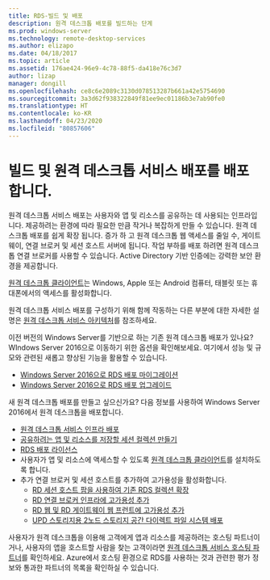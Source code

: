 ```yaml
---
title: RDS-빌드 및 배포
description: 원격 데스크톱 배포를 빌드하는 단계
ms.prod: windows-server
ms.technology: remote-desktop-services
ms.author: elizapo
ms.date: 04/18/2017
ms.topic: article
ms.assetid: 176ae424-96e9-4c78-88f5-da418e76c3d7
author: lizap
manager: dongill
ms.openlocfilehash: ce8c6e2089c3130d078513287b661a42e5754690
ms.sourcegitcommit: 3a3d62f938322849f81ee9ec01186b3e7ab90fe0
ms.translationtype: HT
ms.contentlocale: ko-KR
ms.lasthandoff: 04/23/2020
ms.locfileid: "80857606"
---
```

# <a name="build-and-deploy-your-remote-desktop-services-deployment"></a>빌드 및 원격 데스크톱 서비스 배포를 배포 합니다.

원격 데스크톱 서비스 배포는 사용자와 앱 및 리소스를 공유하는 데 사용되는 인프라입니다. 제공하려는 환경에 따라 필요한 만큼 작거나 복잡하게 만들 수 있습니다. 원격 데스크톱 배포를 쉽게 확장 됩니다. 증가 하 고 원격 데스크톱 웹 액세스를 줄일 수, 게이트웨이, 연결 브로커 및 세션 호스트 서버에 됩니다. 작업 부하를 배포 하려면 원격 데스크톱 연결 브로커를 사용할 수 있습니다. Active Directory 기반 인증에는 강력한 보안 환경을 제공합니다. 

[원격 데스크톱 클라이언트](clients/remote-desktop-clients.md)는 Windows, Apple 또는 Android 컴퓨터, 태블릿 또는 휴대폰에서의 액세스를 활성화합니다.

원격 데스크톱 서비스 배포를 구성하기 위해 함께 작동하는 다른 부분에 대한 자세한 설명은 [원격 데스크톱 서비스 아키텍처](desktop-hosting-logical-architecture.md)를 참조하세요.

이전 버전의 Windows Server를 기반으로 하는 기존 원격 데스크톱 배포가 있나요? WIndows Server 2016으로 이동하기 위한 옵션을 확인해보세요. 여기에서 성능 및 규모와 관련된 새롭고 향상된 기능을 활용할 수 있습니다.

- [Windows Server 2016으로 RDS 배포 마이그레이션](migrate-rds-role-services.md)
- [Windows Server 2016으로 RDS 배포 업그레이드](upgrade-to-rds-2016.md)

새 원격 데스크톱 배포를 만들고 싶으신가요? 다음 정보를 사용하여 Windows Server 2016에서 원격 데스크톱을 배포합니다.

- [원격 데스크톱 서비스 인프라 배포](rds-deploy-infrastructure.md)
- [공유하려는 앱 및 리소스를 저장할 세션 컬렉션 만들기](rds-create-collection.md)
- [RDS 배포 라이선스](rds-client-access-license.md)
- 사용자가 앱 및 리소스에 액세스할 수 있도록 [원격 데스크톱 클라이언트](clients/remote-desktop-clients.md)를 설치하도록 합니다. 
- 추가 연결 브로커 및 세션 호스트를 추가하여 고가용성을 활성화합니다.
   - [RD 세션 호스트 팜을 사용하여 기존 RDS 컬렉션 확장](rds-scale-rdsh-farm.md)
   - [RD 연결 브로커 인프라에 고가용성 추가](rds-connection-broker-cluster.md)
   - [RD 웹 및 RD 게이트웨이 웹 프런트에 고가용성 추가](rds-rdweb-gateway-ha.md)
   - [UPD 스토리지용 2노드 스토리지 공간 다이렉트 파일 시스템 배포](rds-storage-spaces-direct-deployment.md)


사용자가 원격 데스크톱을 이용해 고객에게 앱과 리소스를 제공하려는 호스팅 파트너이거나, 사용자의 앱을 호스트할 사람을 찾는 고객이라면 [원격 데스크톱 서비스 호스팅 파트너](rds-hosting-partners.md)를 확인하세요. Azure에서 호스팅 환경으로 RDS를 사용하는 것과 관련한 평가 정보와 통과한 파트너의 목록을 확인하실 수 있습니다.

